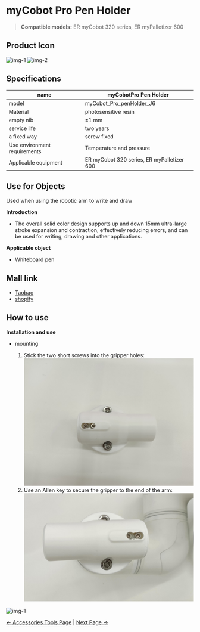 # myCobot Pro Pen Holder

> **Compatible models:** ER myCobot 320 series, ER myPalletizer 600

## Product Icon

<img src="../../../resources/1-ProductIntroduction/1.4/1.4.4-Other/1-PenHoldPro/myCobotProPenHolder-1.jpg" alt="img-1" width="800" height=“auto” />

<img src="../../../resources/1-ProductIntroduction/1.4/1.4.4-Other/1-PenHoldPro/myCobotProPenHolder-2.jpg" alt="img-2" width="800" height=“auto” />

## Specifications

| **name**                     | **myCobotPro Pen Holder**                  |
| ---------------------------- | ------------------------------------------ |
| model                        | myCobot_Pro_penHolder_J6                   |
| Material                     | photosensitive resin                       |
| empty nib                    | ±1 mm                                      |
| service life                 | two years                                  |
| a fixed way                  | screw fixed                                |
| Use environment requirements | Temperature and pressure                   |
| Applicable equipment         | ER myCobot 320 series, ER myPalletizer 600 |

## Use for Objects

Used when using the robotic arm to write and draw

**Introduction**

- The overall solid color design supports up and down 15mm ultra-large stroke expansion and contraction, effectively reducing errors, and can be used for writing, drawing and other applications.

**Applicable object**

- Whiteboard pen

## Mall link

- [Taobao](https://shop504055678.taobao.com)
- [shopify](https://shop.elephantrobotics.com/)

## How to use

**Installation and use**

- mounting

  1. Stick the two short screws into the gripper holes:
     ![](../../../resources/1-ProductIntroduction/1.4/1.4.4-Other/1-PenHoldPro/安装1.jpg)
  2. Use an Allen key to secure the gripper to the end of the arm:  
     ![](../../../resources/1-ProductIntroduction/1.4/1.4.4-Other/1-PenHoldPro/安装2.jpg)

<img src="../../../resources/1-ProductIntroduction/1.4/1.4.4-Other/1-PenHoldPro/myCobotProPenHolder-3.jpg" alt="img-1" width="800" height=“auto” /> <br>

[← Accessories Tools Page](../../1.4-AccessoriesTools/1.4-AccessoriesTools.md#holder) | [Next Page →](../1.4.4-Other/2-PhoneHolderPro.md)
